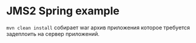 # JMS2 Spring example

`mvn clean install` собирает war архив приложения которое требуется задеплоить на сервер приложений.